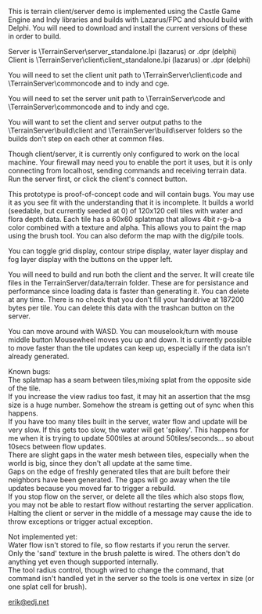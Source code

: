 This is terrain client/server demo is implemented using the
Castle Game Engine and Indy libraries and builds with Lazarus/FPC and
should build with Delphi. You will need to download and install the current
versions of these in order to build.
<p>
Server is \TerrainServer\server_standalone.lpi (lazarus) or .dpr (delphi)<br>
Client is \TerrainServer\client\client_standalone.lpi (lazarus) or .dpr (delphi)
<p>
You will need to set the client unit path to
  \TerrainServer\client\code and \TerrainServer\commoncode and to indy and cge.
<p>
You will need to set the server unit path to
  \TerrainServer\code and \TerrainServer\commoncode and to indy and cge.
<p>
You will want to set the client and server output paths to the
  \TerrainServer\build\client and \TerrainServer\build\server folders so the
  builds don't step on each other at common files.
<p>
Though client/server, it is currently only configured to work on the local
machine.  Your firewall may need you to enable the port it uses, but it is only
connecting from localhost, sending commands and receiving terrain data.  Run
the server first, or click the client's connect button.
<p>
This prototype is proof-of-concept code and will contain bugs.  You may use it
as you see fit with the understanding that it is incomplete.  It builds a world
(seedable, but currently seeded at 0) of 120x120 cell tiles with water and flora
depth data.  Each tile has a 60x60 splatmap that allows 4bit r-g-b-a color
combined with a texture and alpha.  This allows you to paint the map using the
brush tool.  You can also deform the map with the dig/pile tools.
<p>
You can toggle grid display, contour stripe display, water layer display and fog
layer display with the buttons on the upper left.
<p>
You will need to build and run both the client and the server. It will create
tile files in the TerrainServer/data/terrain folder.  These are for persistance
and performance since loading data is faster than generating it.  You can delete
at any time.  There is no check that you don't fill your harddrive at 187200
bytes per tile. You can delete this data with the trashcan button on the server.
<p>
You can move around with WASD.  You can mouselook/turn with mouse middle button
Mousewheel moves you up and down.  It is currently possible to move faster than
the tile updates can keep up, especially if the data isn't already generated.
<p>
Known bugs: <br>
The splatmap has a seam between tiles,mixing splat from the opposite side of the
  tile. <br>
If you increase the view radius too fast, it may hit an assertion that the msg
   size is a huge number.  Somehow the stream is getting out of sync when this
   happens. <br>
If you have too many tiles built in the server, water flow and update will be
   very slow.  If this gets too slow, the water will get 'spikey'.  This happens
   for me when it is trying to update 500tiles at around 50tiles/seconds... so
   about 10secs between flow updates. <br>
There are slight gaps in the water mesh between tiles, especially when the
  world is big, since they don't all update at the same time. <br>
Gaps on the edge of freshly generated tiles that are built before their neighbors
  have been generated.  The gaps will go away when the tile updates because you
  moved far to trigger a rebuild. <br>
If you stop flow on the server, or delete all the tiles which also stops flow,
  you may not be able to restart flow without restarting the server application.<br>
Halting the client or server in the middle of a message may cause the ide to
  throw exceptions or trigger actual exception.<br>
<p>
Not implemented yet:<br>
  Water flow isn't stored to file, so flow restarts if you rerun the server.<br>
  Only the 'sand' texture in the brush palette is wired.  The others don't do
    anything yet even though supported internally.<br>
  The tool radius control, though wired to change the command, that command isn't handled
    yet in the server so the tools is one vertex in size (or one splat cell for brush).
<P>

erik@edj.net




